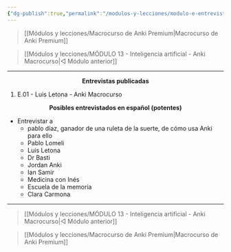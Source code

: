 ```yaml
---
{"dg-publish":true,"permalink":"/modulos-y-lecciones/modulo-e-entrevistas-anki-macrocurso/","noteIcon":"","updated":"2024-05-22T13:35:21.885+02:00"}
---
```



> [[Módulos y lecciones/Macrocurso de Anki Premium\|Macrocurso de Anki Premium]]

> [[Módulos y lecciones/MÓDULO 13 - Inteligencia artificial - Anki Macrocurso\|◁ Módulo anterior]] 

---

**<center>Entrevistas publicadas</center>**

1. E.01 - Luis Letona - Anki Macrocurso


**<center>Posibles entrevistados en español (potentes)</center>**

- Entrevistar a
	- pablo díaz, ganador de una ruleta de la suerte, de cómo usa Anki para ello
	- Pablo Lomeli
	- Luis Letona
	- Dr Basti
	- Jordan Anki
	- Ian Samir
	- Medicina con Inés
	- Escuela de la memoria
	- Clara Carmona

---

> [[Módulos y lecciones/MÓDULO 13 - Inteligencia artificial - Anki Macrocurso\|◁ Módulo anterior]] 

> [[Módulos y lecciones/Macrocurso de Anki Premium\|Macrocurso de Anki Premium]]
